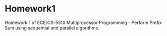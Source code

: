 # Homework1
Homework 1 of ECE/CS-5510 Multiprocessor Programming - Perform Prefix Sum using sequential and parallel algorithms.
